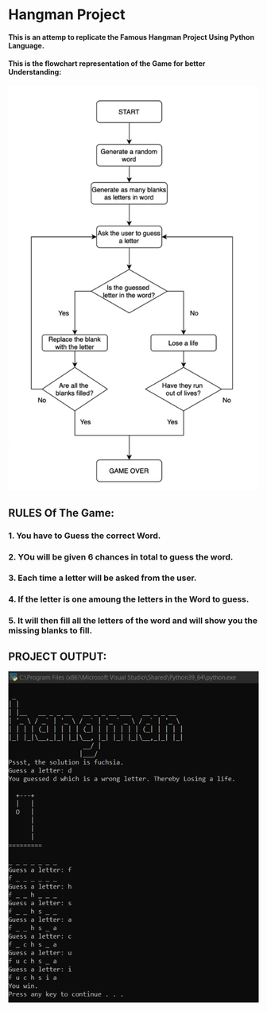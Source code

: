 # Hangman Project
#### This is an attemp to replicate the Famous Hangman Project Using Python Language.
#### This is the flowchart representation of the Game for better Understanding:
![Image](https://github.com/sumnandi/Hangman/blob/master/Hangman%20Flowchart.png)


## RULES Of The Game:
### 1. You have to Guess the correct Word.
### 2. YOu will be given 6 chances in total to guess the word.
### 3. Each time a letter will be asked from the user.
### 4. If the letter is one amoung the letters in the Word to guess.
### 5. It will then fill all the letters of the word and will show you the missing blanks to fill.



## PROJECT OUTPUT:

![image](https://github.com/sumnandi/Hangman/blob/master/Hangman%20Output.png)

